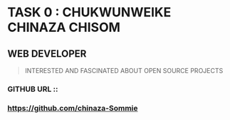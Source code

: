 # TASK 0 : CHUKWUNWEIKE CHINAZA CHISOM
## WEB DEVELOPER 
> INTERESTED AND FASCINATED ABOUT OPEN SOURCE PROJECTS
### GITHUB URL ::
### https://github.com/chinaza-Sommie
